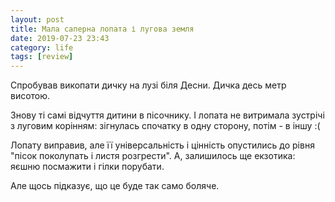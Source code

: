 ```yaml
---
layout: post
title: Мала саперна лопата і лугова земля
date: 2019-07-23 23:43 
category: life
tags: [review]
---
```

Спробував викопати дичку на лузі біля Десни. Дичка десь метр висотою.

Знову ті самі відчуття дитини в пісочнику. І лопата не витримала зустрічі з луговим корінням: зігнулась спочатку в одну сторону, потім - в іншу :(

Лопату виправив, але її універсальність і цінність опустились до рівня "пісок поколупать і листя розгрести". А, залишилось ще екзотика: яєшню посмажити і гілки порубати.

Але щось підказує, що це буде так само боляче.

